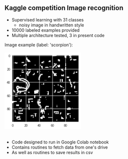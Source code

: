 ## Kaggle competition Image recognition

- Supervised learning with 31 classes
    - noisy image in handwritten style
- 10000 labeled examples provided
- Multiple architecture tested, 3 in present code

Image example (label: 'scorpion'): <br><br>
![alt text](https://github.com/jctaillandier/convNet_imageRecognition/blob/master/example_data.png)
<br><br>
* Code designed to run in Google Colab notebook
* Contains  routines to fetch data from one's drive 
* As well as routines to save results in csv